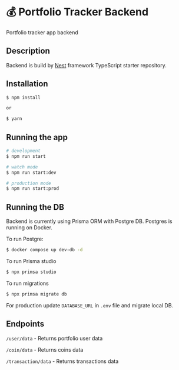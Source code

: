 # 💰 Portfolio Tracker Backend

Portfolio tracker app backend

## Description

Backend is build by [Nest](https://github.com/nestjs/nest) framework TypeScript starter repository.

## Installation

```bash
$ npm install

or

$ yarn
```

## Running the app

```bash
# development
$ npm run start

# watch mode
$ npm run start:dev

# production mode
$ npm run start:prod
```

## Running the DB

Backend is currently using Prisma ORM with Postgre DB.
Postgres is running on Docker.

To run Postgre:

```bash
$ docker compose up dev-db -d
```

To run Prisma studio

```bash
$ npx primsa studio
```

To run migrations

```bash
$ npx primsa migrate db
```

For production update `DATABASE_URL` in `.env` file and migrate local DB.

## Endpoints

`/user/data` - Returns portfolio user data

`/coin/data` - Returns coins data

`/transaction/data` - Returns transactions data
